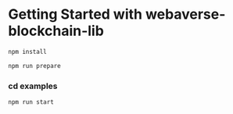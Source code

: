 # Getting Started with webaverse-blockchain-lib

```sh
npm install
```

```sh
npm run prepare
```

### cd examples

```sh
npm run start
```
